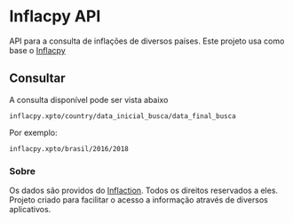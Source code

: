 # Inflacpy API

API para a consulta de inflações de diversos países. Este projeto usa como base o [Inflacpy](https://github.com/M3nin0/inflacpy)

## Consultar

A consulta disponível pode ser vista abaixo

```
inflacpy.xpto/country/data_inicial_busca/data_final_busca
```

Por exemplo:

```
inflacpy.xpto/brasil/2016/2018
```

### Sobre

Os dados são providos do [Inflaction](http://pt.inflation.eu/). Todos os direitos reservados a eles. Projeto criado para facilitar o acesso a informação através de diversos aplicativos.
